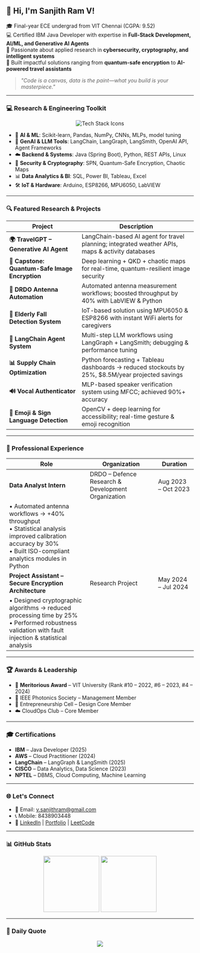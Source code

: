 ## 👋 Hi, I'm Sanjith Ram V!  

🎓 Final-year ECE undergrad from VIT Chennai (CGPA: 9.52)  
💻 Certified IBM Java Developer with expertise in **Full-Stack Development, AI/ML, and Generative AI Agents**  
🔐 Passionate about applied research in **cybersecurity, cryptography, and intelligent systems**  
🚀 Built impactful solutions ranging from **quantum-safe encryption** to **AI-powered travel assistants**  

> _"Code is a canvas, data is the paint—what you build is your masterpiece."_

---

### 💻 Research & Engineering Toolkit  

<p align="center">
  <img src="https://skillicons.dev/icons?i=java,python,cpp,html,css,js,sql,mysql,git,github,arduino,aws,figma,tableau,powerbi" alt="Tech Stack Icons" />
</p>

- 🧠 **AI & ML**: Scikit-learn, Pandas, NumPy, CNNs, MLPs, model tuning  
- 🤖 **GenAI & LLM Tools**: LangChain, LangGraph, LangSmith, OpenAI API, Agent Frameworks  
- ☁️ **Backend & Systems**: Java (Spring Boot), Python, REST APIs, Linux  
- 🔐 **Security & Cryptography**: SPN, Quantum-Safe Encryption, Chaotic Maps  
- 📊 **Data Analytics & BI**: SQL, Power BI, Tableau, Excel  
- 🛠️ **IoT & Hardware**: Arduino, ESP8266, MPU6050, LabVIEW  

---

### 🔍 Featured Research & Projects  

| Project | Description |
|--------|-------------|
| **🌍 TravelGPT – Generative AI Agent** | LangChain-based AI agent for travel planning; integrated weather APIs, maps & activity databases |
| **🔐 Capstone: Quantum-Safe Image Encryption** | Deep learning + QKD + chaotic maps for real-time, quantum-resilient image security |
| **📡 DRDO Antenna Automation** | Automated antenna measurement workflows; boosted throughput by 40% with LabVIEW & Python |
| **🧓 Elderly Fall Detection System** | IoT-based solution using MPU6050 & ESP8266 with instant WiFi alerts for caregivers |
| **🧠 LangChain Agent System** | Multi-step LLM workflows using LangGraph + LangSmith; debugging & performance tuning |
| **📊 Supply Chain Optimization** | Python forecasting + Tableau dashboards → reduced stockouts by 25%, $8.5M/year projected savings |
| **🔊 Vocal Authenticator** | MLP-based speaker verification system using MFCC; achieved 90%+ accuracy |
| **🤖 Emoji & Sign Language Detection** | OpenCV + deep learning for accessibility; real-time gesture & emoji recognition |

---

### 📃 Professional Experience  

| Role | Organization | Duration |
|------|--------------|----------|
| **Data Analyst Intern** | DRDO – Defence Research & Development Organization | Aug 2023 – Oct 2023 |
| • Automated antenna workflows → +40% throughput <br> • Statistical analysis improved calibration accuracy by 30% <br> • Built ISO-compliant analytics modules in Python |  |  
| **Project Assistant – Secure Encryption Architecture** | Research Project | May 2024 – Jul 2024 |
| • Designed cryptographic algorithms → reduced processing time by 25% <br> • Performed robustness validation with fault injection & statistical analysis |  |  

---

### 🏆 Awards & Leadership  

- 🥇 **Meritorious Award** – VIT University (Rank #10 – 2022, #6 – 2023, #4 – 2024)  
- 💼 IEEE Photonics Society – Management Member  
- 🚀 Entrepreneurship Cell – Design Core Member  
- ☁️ CloudOps Club – Core Member  

---

### 🎓 Certifications  

- **IBM** – Java Developer (2025)  
- **AWS** – Cloud Practitioner (2024)  
- **LangChain** – LangGraph & LangSmith (2025)  
- **CISCO** – Data Analytics, Data Science (2023)  
- **NPTEL** – DBMS, Cloud Computing, Machine Learning  

---

### 🌐 Let's Connect  

- 📧 Email: [v.sanjithram@gmail.com](mailto:v.sanjithram@gmail.com)  
- 📞 Mobile: 8438903448  
- 💼 [LinkedIn](https://www.linkedin.com/in/sanjith-ram-a00b1321b) | [Portfolio](https://sanjithram.vercel.app/) | [LeetCode](https://leetcode.com/u/Sanjith_03/)  

---

### 📊 GitHub Stats  

<p align="center">
  <img src="https://github-readme-stats.vercel.app/api?username=SanjithramV&show_icons=true&theme=radical" height="150"/>
  <img src="https://github-readme-stats.vercel.app/api/top-langs/?username=SanjithramV&layout=compact&theme=radical" height="150"/>
</p>

---

### 🔁 Daily Quote  

<p align="center">
  <img src="https://quotes-github-readme.vercel.app/api?type=horizontal&theme=radical" />
</p>
